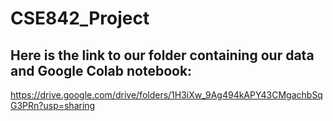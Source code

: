# CSE842_Project


## Here is the link to our folder containing our data and Google Colab notebook:
https://drive.google.com/drive/folders/1H3iXw_9Ag494kAPY43CMgachbSqG3PRn?usp=sharing
